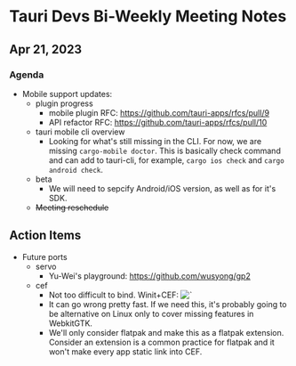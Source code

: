 # Tauri Devs Bi-Weekly Meeting Notes

## Apr 21, 2023

### Agenda

-   Mobile support updates:
    -   plugin progress
        -   mobile plugin RFC: https://github.com/tauri-apps/rfcs/pull/9
        -   API refactor RFC: https://github.com/tauri-apps/rfcs/pull/10
    -   tauri mobile cli overview
        -   Looking for what's still missing in the CLI. For now, we are missing
            `cargo-mobile doctor`. This is basically check command and can add
            to tauri-cli, for example, `cargo ios check` and
            `cargo android check`.
    -   beta
        -   We will need to sepcify Android/iOS version, as well as for it's
            SDK.
    -   ~~Meeting reschedule~~

## Action Items

-   Future ports
    -   servo
        -   Yu-Wei's playground: https://github.com/wusyong/gp2
    -   cef
        -   Not too difficult to bind. Winit+CEF:
            ![`](https://i.imgur.com/XyuJSye.png)
        -   It can go wrong pretty fast. If we need this, it's probably going to
            be alternative on Linux only to cover missing features in WebkitGTK.
        -   We'll only consider flatpak and make this as a flatpak extension.
            Consider an extension is a common practice for flatpak and it won't
            make every app static link into CEF.
